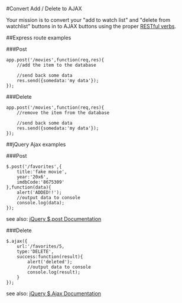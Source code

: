 #Convert Add / Delete to AJAX

Your mission is to convert your "add to watch list" and "delete from watchlist" buttons in to AJAX buttons using the proper [RESTful verbs](http://i.stack.imgur.com/RyM1b.png).

##Express route examples

###Post

```
app.post('/movies',function(req,res){
	//add the item to the database
	
	//send back some data
	res.send({somedata:'my data'});
});
```

###Delete
```
app.post('/movies',function(req,res){
	//remove the item from the database
	
	//send back some data
	res.send({somedata:'my data'});
});
```


##jQuery Ajax examples

###Post

```
$.post('/favorites',{
    title:'fake movie',
    year:'20x6',
    imdbCode:'8675309'
},function(data){
    alert('ADDED!!');
    //output data to console
    console.log(data);
});
```
see also: [jQuery $.post Documentation](http://api.jquery.com/jquery.post/)


###Delete

```
$.ajax({
    url:'/favorites/5,
    type:'DELETE',
    success:function(result){
        alert('deleted');
	    //output data to console        
        console.log(result);
    }
});
```

see also: [jQuery $.Ajax Documentation](http://api.jquery.com/jquery.ajax/)